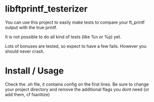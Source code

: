 # libftprintf_testerizer

You can use this project to easily make tests to compare your ft_printf output with the true printf.

It is not possible to do all kind of tests (like %n or %p) yet.

Lots of bonuses are tested, so expect to have a few fails. However you should never crash.

# Install / Usage

Check the .sh file, it contains config on the first lines.
Be sure to change your project directory and remove the additional flags you dont need (or add them, cf fsanitize)
